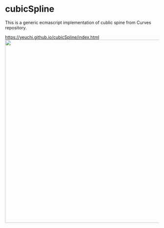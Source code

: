 # cubicSpline

This is a generic ecmascript implementation of cublic spine from Curves repository.

https://yeuchi.github.io/cubicSpline/index.html
<img width="600" src="https://github.com/user-attachments/assets/0f78c492-26ab-4475-930f-afbcd4c876e9"/>
